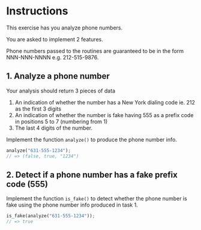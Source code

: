 # Instructions

This exercise has you analyze phone numbers.

You are asked to implement 2 features.

Phone numbers passed to the routines are guaranteed to be in the form
NNN-NNN-NNNN e.g. 212-515-9876.

## 1. Analyze a phone number

Your analysis should return 3 pieces of data

1. An indication of whether the number has a New York dialing code ie. 212 as the first 3 digits
2. An indication of whether the number is fake having 555 as a prefix code in positions 5 to 7 (numbering from 1)
3. The last 4 digits of the number.

Implement the function `analyze()` to produce the phone number info.

```rust
analyze("631-555-1234");
// => (false, true, "1234")
```

## 2. Detect if a phone number has a fake prefix code (555)

Implement the function `is_fake()` to detect whether the phone number is fake using the phone number info produced in task 1.

```rust
is_fake(analyze("631-555-1234"));
// => true
```
